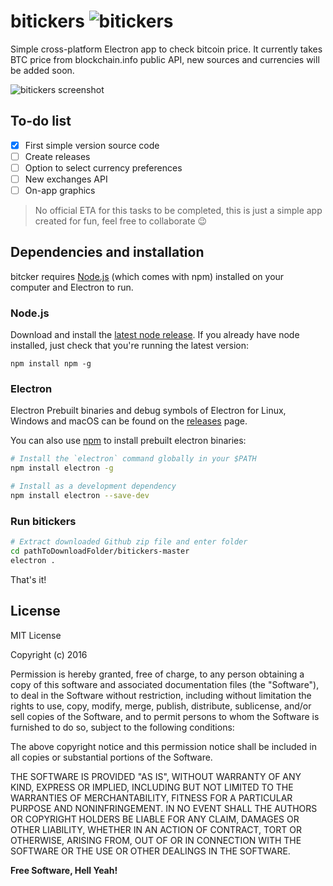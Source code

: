 # bitickers ![bitickers](http://i.imgur.com/Dq1A2d1.png)

Simple cross-platform Electron app to check bitcoin price. It currently takes BTC price from blockchain.info public API, new sources and currencies will be added soon.

![bitickers screenshot](http://i.imgur.com/l55d90E.png)

## To-do list
- [x] First simple version source code
- [ ] Create releases
- [ ] Option to select currency preferences
- [ ] New exchanges API
- [ ] On-app graphics

> No official ETA for this tasks to be completed, this is just a simple app created for fun, feel free to collaborate 😉

## Dependencies and installation
bitcker requires [Node.js](https://nodejs.org/) (which comes with npm) installed on your computer and Electron to run.
### Node.js
Download and install the [latest node release](https://nodejs.org/en/download/). If you already have node installed, just check that you're running the latest version:

`npm install npm -g`

### Electron
Electron Prebuilt binaries and debug symbols of Electron for Linux, Windows and macOS can
be found on the [releases](https://github.com/electron/electron/releases) page.

You can also use [npm](https://docs.npmjs.com/) to install prebuilt electron binaries:

```sh
# Install the `electron` command globally in your $PATH
npm install electron -g

# Install as a development dependency
npm install electron --save-dev
```

### Run bitickers
```sh
# Extract downloaded Github zip file and enter folder
cd pathToDownloadFolder/bitickers-master
electron .
```
That's it!

## License

MIT License

Copyright (c) 2016 

Permission is hereby granted, free of charge, to any person obtaining a copy
of this software and associated documentation files (the "Software"), to deal
in the Software without restriction, including without limitation the rights
to use, copy, modify, merge, publish, distribute, sublicense, and/or sell
copies of the Software, and to permit persons to whom the Software is
furnished to do so, subject to the following conditions:

The above copyright notice and this permission notice shall be included in all
copies or substantial portions of the Software.

THE SOFTWARE IS PROVIDED "AS IS", WITHOUT WARRANTY OF ANY KIND, EXPRESS OR
IMPLIED, INCLUDING BUT NOT LIMITED TO THE WARRANTIES OF MERCHANTABILITY,
FITNESS FOR A PARTICULAR PURPOSE AND NONINFRINGEMENT. IN NO EVENT SHALL THE
AUTHORS OR COPYRIGHT HOLDERS BE LIABLE FOR ANY CLAIM, DAMAGES OR OTHER
LIABILITY, WHETHER IN AN ACTION OF CONTRACT, TORT OR OTHERWISE, ARISING FROM,
OUT OF OR IN CONNECTION WITH THE SOFTWARE OR THE USE OR OTHER DEALINGS IN THE
SOFTWARE.

**Free Software, Hell Yeah!**
